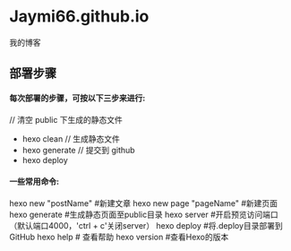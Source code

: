 # Jaymi66.github.io
我的博客

## 部署步骤

#### 每次部署的步骤，可按以下三步来进行:
// 清空 public 下生成的静态文件
* hexo clean
// 生成静态文件
* hexo generate
// 提交到 github
* hexo deploy


#### 一些常用命令:
hexo new "postName" #新建文章
hexo new page "pageName" #新建页面
hexo generate #生成静态页面至public目录
hexo server #开启预览访问端口（默认端口4000，'ctrl + c'关闭server）
hexo deploy #将.deploy目录部署到GitHub
hexo help # 查看帮助
hexo version #查看Hexo的版本
